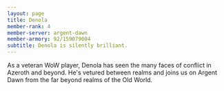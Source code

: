 ```yaml
---
layout: page
title: Denola
member-rank: 4
member-server: argent-dawn
member-armory: 92/159079004
subtitle: Denola is silently brilliant.
---
```


As a veteran WoW player, Denola has seen the many faces of conflict in Azeroth and beyond.  He's vetured between realms and joins us on Argent Dawn from the far beyond realms of the Old World.
